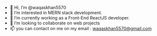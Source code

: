 - 👋 Hi, I’m @waqaskhan5570
- 👀 I’m interested in MERN stack development.
- 🌱 I’m currently working as a Front-End ReactJS developer.
- 💞️ I’m looking to collaborate on web projects
- 📫 you can contact on me on my email : waqaskhan5570@gmail.com


